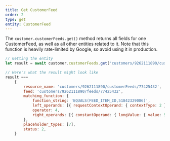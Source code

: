 ```yaml
---
title: Get CustomerFeed
order: 2
type: get
entity: CustomerFeed
---
```


The `customer.customerFeeds.get()` method returns all fields for one CustomerFeed, as well as all other entities related to it. Note that this function is heavily rate-limited by Google, so avoid using it in production.

```javascript
// Getting the entity
let result = await customer.customerFeeds.get('customers/9262111890/customerFeeds/77425432')

// Here's what the result might look like
result ===
    {
        resource_name: 'customers/9262111890/customerFeeds/77425432',
        feed: 'customers/9262111890/feeds/77425432',
        matching_function: {
            function_string: 'EQUALS(FEED_ITEM_ID,51842329086)',
            left_operands: [{ requestContextOperand: { contextType: 2 } }],
            operator: 4,
            right_operands: [{ constantOperand: { longValue: { value: 51842329086 } } }],
        },
        placeholder_types: [7],
        status: 2,
    }
```
